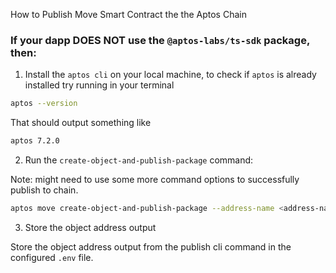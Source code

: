 How to Publish Move Smart Contract the the Aptos Chain

### If your dapp DOES NOT use the `@aptos-labs/ts-sdk` package, then:

1. Install the `aptos cli` on your local machine, to check if `aptos` is already installed try running in your terminal

```bash
aptos --version
```

That should output something like

```bash
aptos 7.2.0
```

2. Run the `create-object-and-publish-package` command:

Note: might need to use some more command options to successfully publish to chain.

```bash
aptos move create-object-and-publish-package --address-name <address-name-from-move.toml-file> --named-addresses <address-name-from-move.toml-file>=<account-address-hex-string> --assume-yes
```

3. Store the object address output

Store the object address output from the publish cli command in the configured `.env` file.
